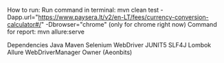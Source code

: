 How to run:
Run command in terminal: mvn clean test -Dapp.url="https://www.paysera.lt/v2/en-LT/fees/currency-conversion-calculator#/" -Dbrowser="chrome"
(only for chrome right now)
Command for report: mvn allure:serve

Dependencies
Java
Maven
Selenium WebDriver
JUNIT5
SLF4J
Lombok
Allure
WebDriverManager
Owner (Aeonbits)
